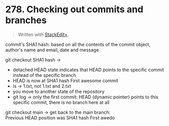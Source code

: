 # 278. Checking out commits and branches


> Written with [StackEdit+](https://stackedit.net/).


commit's SHA1 hash: based on all the contents of the commit object, author's name and email, date and message

git checkout SHA1 hash →  
- detached HEAD state indicates that HEAD points to the specific commit instead of the specific branch
- HEAD is now at SHA1 hash First awesome commit
- ls → 1.txt, not 1.txt and 2.txt
- you move to another state of the repository
- git log → only the first commit: HEAD (dynamic pointer) points to this specific commit, there is no branch here at all

git checkout main → get back to the main branch:  
Previous HEAD position was SHA1 hash First awedo
<!--stackedit_data:
eyJoaXN0b3J5IjpbMjM2MTk2MjQ4LDE4OTM4NTk3NDAsLTMzMj
A3MzU3MywtMjA2OTg0MTQ4M119
-->